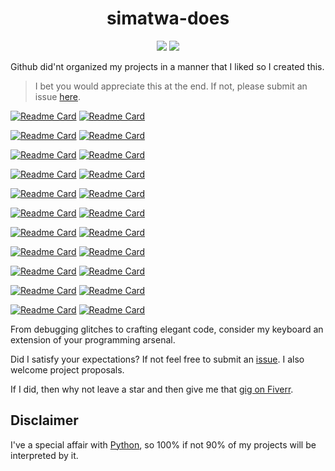 <h1 align='center'> 
simatwa-does
</h1>

<p align='center'>
<img src='https://img.shields.io/static/v1?logo=github&style=flat-square&message=Does&labelColor=blue&color=green&label=Simatwa&logoColor=black'/>
<a href="https://hits.seeyoufarm.com"><img src="https://hits.seeyoufarm.com/api/count/incr/badge.svg?url=https%3A%2F%2Fgithub.com/Simatwa/simatwa-does"/></a>      

</p>

Github did'nt organized my projects in a manner that I liked so I created this.

> I bet you would appreciate this at the end. If not, please submit an issue [here](https://github.com/Simatwa/simatwa-does/issues/new).

[![Readme Card](https://github-readme-stats.vercel.app/api/pin/?username=Simatwa&repo=gpt-cli)](https://github.com/Simatwa/gpt-cli) [![Readme Card](https://github-readme-stats.vercel.app/api/pin/?username=Simatwa&repo=WebChatGPT)](https://github.com/Simatwa/WebChatGPT)

[![Readme Card](https://github-readme-stats.vercel.app/api/pin/?username=Simatwa&repo=tgpt2)](https://github.com/Simatwa/tgpt2) [![Readme Card](https://github-readme-stats.vercel.app/api/pin/?username=Simatwa&repo=revChatGPT)](https://github.com/Simatwa/revChatGPT)

[![Readme Card](https://github-readme-stats.vercel.app/api/pin/?username=Simatwa&repo=smartbetsAPI)](https://github.com/Simatwa/smartbetsAPI) [![Readme Card](https://github-readme-stats.vercel.app/api/pin/?username=Simatwa&repo=y2mate-api)](https://github.com/Simatwa/y2mate-api)

[![Readme Card](https://github-readme-stats.vercel.app/api/pin/?username=Simatwa&repo=yt5)](https://github.com/Simatwa/yt5) [![Readme Card](https://github-readme-stats.vercel.app/api/pin/?username=Simatwa&repo=livescore-api)](https://github.com/Simatwa/livescore-api)

[![Readme Card](https://github-readme-stats.vercel.app/api/pin/?username=Simatwa&repo=Youtube-Blog)](https://github.com/Simatwa/Youtube-Blog) [![Readme Card](https://github-readme-stats.vercel.app/api/pin/?username=Simatwa&repo=telegram-chatbots)](https://github.com/Simatwa/telegram-chatbots)

[![Readme Card](https://github-readme-stats.vercel.app/api/pin/?username=Simatwa&repo=tdwnsv3)](https://github.com/Simatwa/tdwnsv3) [![Readme Card](https://github-readme-stats.vercel.app/api/pin/?username=Simatwa&repo=smartBetika)](https://github.com/Simatwa/smartBetika)

[![Readme Card](https://github-readme-stats.vercel.app/api/pin/?username=Simatwa&repo=qrcode-maker)](https://github.com/Simatwa/qrcode-maker) [![Readme Card](https://github-readme-stats.vercel.app/api/pin/?username=Simatwa&repo=ip-api)](https://github.com/Simatwa/ip-api)

[![Readme Card](https://github-readme-stats.vercel.app/api/pin/?username=Simatwa&repo=smart-book)](https://github.com/Simatwa/smart-book) [![Readme Card](https://github-readme-stats.vercel.app/api/pin/?username=Simatwa&repo=Flask-LMS)](https://github.com/Simatwa/Flask-LMS)

[![Readme Card](https://github-readme-stats.vercel.app/api/pin/?username=Simatwa&repo=cookie-hunter)](https://github.com/Simatwa/cookie-hunter) [![Readme Card](https://github-readme-stats.vercel.app/api/pin/?username=Simatwa&repo=website-cloner)](https://github.com/Simatwa/website-cloner)

[![Readme Card](https://github-readme-stats.vercel.app/api/pin/?username=Simatwa&repo=svinf3)](https://github.com/Simatwa/svinf3) [![Readme Card](https://github-readme-stats.vercel.app/api/pin/?username=Simatwa&repo=ai-imager)](https://github.com/Simatwa/ai-imager)

[![Readme Card](https://github-readme-stats.vercel.app/api/pin/?username=Simatwa&repo=GPT-Bot)](https://github.com/Simatwa/GPT-Bot) [![Readme Card](https://github-readme-stats.vercel.app/api/pin/?username=Simatwa&repo=gpt-login)](https://github.com/Simatwa/gpt-login)

From debugging glitches to crafting elegant code, consider my keyboard an extension of your programming arsenal.

Did I satisfy your expectations? If not feel free to submit an [issue](https://github.com/Simatwa/simatwa-does/issues/new). I also welcome project proposals.

If I did, then why not leave a star and then give me that [gig on Fiverr](https://fiverr.com/smartwa_254).

## Disclaimer

I've a special affair with [Python](https://python.org), so 100% if not 90% of my projects will be interpreted by it.
